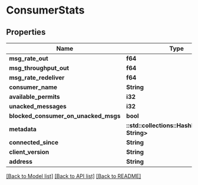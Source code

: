 # ConsumerStats

## Properties

Name | Type | Description | Notes
------------ | ------------- | ------------- | -------------
**msg_rate_out** | **f64** |  | [optional] 
**msg_throughput_out** | **f64** |  | [optional] 
**msg_rate_redeliver** | **f64** |  | [optional] 
**consumer_name** | **String** |  | [optional] 
**available_permits** | **i32** |  | [optional] 
**unacked_messages** | **i32** |  | [optional] 
**blocked_consumer_on_unacked_msgs** | **bool** |  | [optional] 
**metadata** | **::std::collections::HashMap<String, String>** |  | [optional] 
**connected_since** | **String** |  | [optional] 
**client_version** | **String** |  | [optional] 
**address** | **String** |  | [optional] 

[[Back to Model list]](../README.md#documentation-for-models) [[Back to API list]](../README.md#documentation-for-api-endpoints) [[Back to README]](../README.md)


